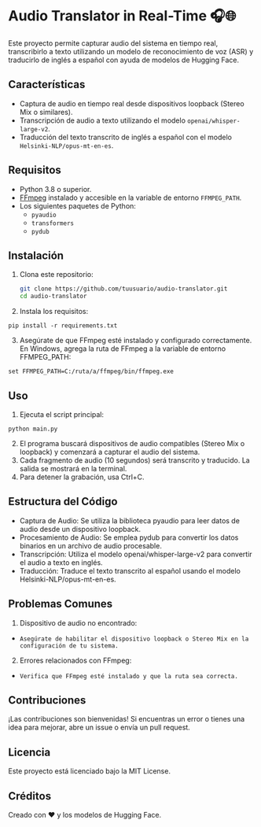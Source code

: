 # Audio Translator in Real-Time 🎧🌐

Este proyecto permite capturar audio del sistema en tiempo real, transcribirlo a texto utilizando un modelo de reconocimiento de voz (ASR) y traducirlo de inglés a español con ayuda de modelos de Hugging Face. 

## Características

- Captura de audio en tiempo real desde dispositivos loopback (Stereo Mix o similares).
- Transcripción de audio a texto utilizando el modelo `openai/whisper-large-v2`.
- Traducción del texto transcrito de inglés a español con el modelo `Helsinki-NLP/opus-mt-en-es`.

## Requisitos

- Python 3.8 o superior.
- [FFmpeg](https://ffmpeg.org/) instalado y accesible en la variable de entorno `FFMPEG_PATH`.
- Los siguientes paquetes de Python:
  - `pyaudio`
  - `transformers`
  - `pydub`

## Instalación

1. Clona este repositorio:
   ```bash
   git clone https://github.com/tuusuario/audio-translator.git
   cd audio-translator

2. Instala los requisitos:

```
pip install -r requirements.txt
```
3. Asegúrate de que FFmpeg esté instalado y configurado correctamente. En Windows, agrega la ruta de FFmpeg a la variable de entorno FFMPEG_PATH:
```
set FFMPEG_PATH=C:/ruta/a/ffmpeg/bin/ffmpeg.exe
```
## Uso
1. Ejecuta el script principal:
```
python main.py
```
2. El programa buscará dispositivos de audio compatibles (Stereo Mix o loopback) y comenzará a capturar el audio del sistema.
3. Cada fragmento de audio (10 segundos) será transcrito y traducido. La salida se mostrará en la terminal.
4. Para detener la grabación, usa Ctrl+C.

## Estructura del Código
- Captura de Audio: Se utiliza la biblioteca pyaudio para leer datos de audio desde un dispositivo loopback.
- Procesamiento de Audio: Se emplea pydub para convertir los datos binarios en un archivo de audio procesable.
- Transcripción: Utiliza el modelo openai/whisper-large-v2 para convertir el audio a texto en inglés.
- Traducción: Traduce el texto transcrito al español usando el modelo Helsinki-NLP/opus-mt-en-es.
## Problemas Comunes
1. Dispositivo de audio no encontrado:
- `Asegúrate de habilitar el dispositivo loopback o Stereo Mix en la configuración de tu sistema.`
2. Errores relacionados con FFmpeg:
- `Verifica que FFmpeg esté instalado y que la ruta sea correcta.`
 
## Contribuciones
¡Las contribuciones son bienvenidas! Si encuentras un error o tienes una idea para mejorar, abre un issue o envía un pull request.

## Licencia
Este proyecto está licenciado bajo la MIT License.

## Créditos
Creado con ❤️ y los modelos de Hugging Face.
